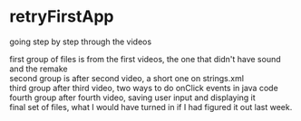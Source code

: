 # retryFirstApp

going step by step through the videos

first group of files is from the first videos, the one that didn't have sound and the remake
<br>
second group is after second video, a short one on strings.xml
<br>
third group after third video, two ways to do onClick events in java code
<br>
fourth group after fourth video, saving user input and displaying it 
<br>
final set of files, what I would have turned in if I had figured it out last week.


